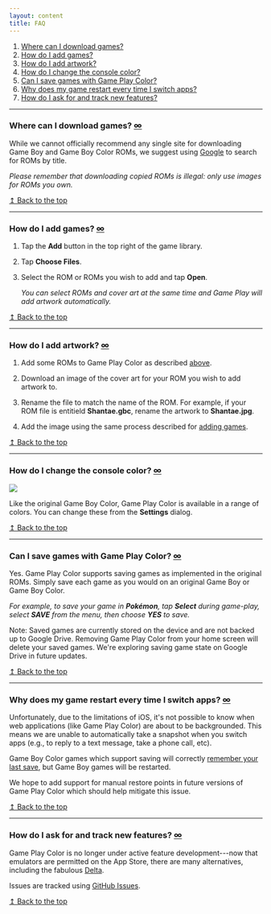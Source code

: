 ```yaml
---
layout: content
title: FAQ
---
```


1. [Where can I download games?](#games)
2. [How do I add games?](#add)
3. [How do I add artwork?](#artwork)
4. [How do I change the console color?](#color)
5. [Can I save games with Game Play Color?](#save)
6. [Why does my game restart every time I switch apps?](#background)
7. [How do I ask for and track new features?](#new-features)

---

<a id="games"></a>

### Where can I download games? <a class="permalink" href="#games">∞</a>

While we cannot officially recommend any single site for downloading Game Boy and Game Boy Color ROMs, we suggest using [Google](https://google.com) to search for ROMs by title.

_Please remember that downloading copied ROMs is illegal: only use images for ROMs you own._

<p class="faq-top"><a href="#">&#8613; Back to the top</a></p>

---

<a id="add"></a>

### How do I add games? <a class="permalink" href="#add">∞</a>

1. Tap the **Add** button in the top right of the game library.

2. Tap **Choose Files**.

3. Select the ROM or ROMs you wish to add and tap **Open**.

   _You can select ROMs and cover art at the same time and Game Play will add artwork automatically._

<p class="faq-top"><a href="#">&#8613; Back to the top</a></p>

---

<a id="artwork"></a>

### How do I add artwork? <a class="permalink" href="#artwork">∞</a>

1. Add some ROMs to Game Play Color as described [above](#add).

2. Download an image of the cover art for your ROM you wish to add artwork to.

3. Rename the file to match the name of the ROM. For example, if your ROM file is entitield **Shantae.gbc**, rename the artwork to **Shantae.jpg**.

4. Add the image using the same process described for [adding games](#add).

<p class="faq-top"><a href="#">&#8613; Back to the top</a></p>

---

<a id="color"></a>

### How do I change the console color? <a class="permalink" href="#color">∞</a>

<img src ="/images/ss_colors.png" />

Like the original Game Boy Color, Game Play Color is available in a range of colors. You can change these from the **Settings** dialog.

<p class="faq-top"><a href="#">&#8613; Back to the top</a></p>

---

<a id="save"></a>

### Can I save games with Game Play Color? <a class="permalink" href="#save">∞</a>

Yes. Game Play Color supports saving games as implemented in the original ROMs. Simply save each game as you would on an original Game Boy or Game Boy Color.

_For example, to save your game in **Pokémon**, tap **Select** during game-play, select **SAVE** from the menu, then choose **YES** to save._

Note: Saved games are currently stored on the device and are not backed up to Google Drive. Removing Game Play Color from your home screen will delete your saved games. We're exploring saving game state on Google Drive in future updates.

<p class="faq-top"><a href="#">&#8613; Back to the top</a></p>

---

<a id="background"></a>

### Why does my game restart every time I switch apps? <a class="permalink" href="#background">∞</a>

Unfortunately, due to the limitations of iOS, it's not possible to know when web applications (like Game Play Color) are about to be backgrounded. This means we are unable to automatically take a snapshot when you switch apps (e.g., to reply to a text message, take a phone call, etc).

Game Boy Color games which support saving will correctly [remember your last save](#save), but Game Boy games will be restarted.

We hope to add support for manual restore points in future versions of Game Play Color which should help mitigate this issue.

<p class="faq-top"><a href="#">&#8613; Back to the top</a></p>

---

<a id="new-features"></a>

### How do I ask for and track new features? <a class="permalink" href="#new-features">∞</a>

Game Play Color is no longer under active feature development---now that emulators are permitted on the App Store, there are many alternatives, including the fabulous [Delta](https://apps.apple.com/app/delta-game-emulator/id1048524688).

Issues are tracked using [GitHub Issues](https://github.com/gameplaycolor/gameplaycolor/issues).

<p class="faq-top"><a href="#">&#8613; Back to the top</a></p>
